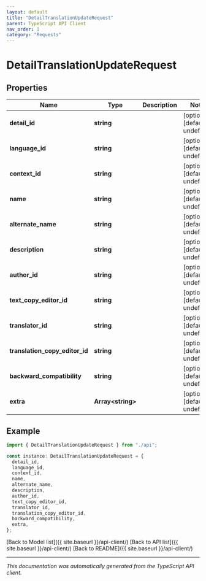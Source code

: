 ```yaml
---
layout: default
title: "DetailTranslationUpdateRequest"
parent: TypeScript API Client
nav_order: 1
category: "Requests"
---
```


# DetailTranslationUpdateRequest

## Properties

| Name                           | Type                    | Description | Notes                             |
| ------------------------------ | ----------------------- | ----------- | --------------------------------- |
| **detail_id**                  | **string**              |             | [optional] [default to undefined] |
| **language_id**                | **string**              |             | [optional] [default to undefined] |
| **context_id**                 | **string**              |             | [optional] [default to undefined] |
| **name**                       | **string**              |             | [optional] [default to undefined] |
| **alternate_name**             | **string**              |             | [optional] [default to undefined] |
| **description**                | **string**              |             | [optional] [default to undefined] |
| **author_id**                  | **string**              |             | [optional] [default to undefined] |
| **text_copy_editor_id**        | **string**              |             | [optional] [default to undefined] |
| **translator_id**              | **string**              |             | [optional] [default to undefined] |
| **translation_copy_editor_id** | **string**              |             | [optional] [default to undefined] |
| **backward_compatibility**     | **string**              |             | [optional] [default to undefined] |
| **extra**                      | **Array&lt;string&gt;** |             | [optional] [default to undefined] |

## Example

```typescript
import { DetailTranslationUpdateRequest } from "./api";

const instance: DetailTranslationUpdateRequest = {
  detail_id,
  language_id,
  context_id,
  name,
  alternate_name,
  description,
  author_id,
  text_copy_editor_id,
  translator_id,
  translation_copy_editor_id,
  backward_compatibility,
  extra,
};
```

[Back to Model list]({{ site.baseurl }}/api-client/) [Back to API list]({{ site.baseurl }}/api-client/) [Back to README]({{ site.baseurl }}/api-client/)

---

_This documentation was automatically generated from the TypeScript API client._
